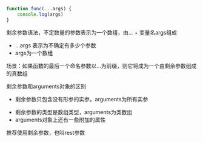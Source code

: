 ```javascript
function func(...args) {
	console.log(args)
}
```

剩余参数语法，不定数量的参数表示为一个数组，由... + 变量名args组成
- ...args 表示为不确定有多少个参数
- args为一个数组


场景：如果函数的最后一个命名参数以...为前缀，则它将成为一个由剩余参数组成的真数组

剩余参数和arguments对象的区别

- 剩余参数只包含没有形参的实参，arguments为所有实参

* 剩余参数的类型是数组类型，arguments为类数组
* arguments对象上还有一些附加的属性

  

推荐使用剩余参数，也叫rest参数